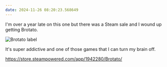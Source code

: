 ```yaml
---
date: 2024-11-26 08:20:23.568649
---
```


I'm over a year late on this one but there was a Steam sale and I wound up getting Brotato.

![Brotato label](https://kjaymiller.azureedge.net/media/brotato.webp)

It's super addictive and one of those games that I can turn my brain off.

<https://store.steampowered.com/app/1942280/Brotato/>
